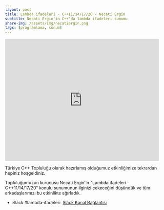 ```yaml
---
layout: post
title: Lambda ifadeleri - C++11/14/17/20 - Necati Ergin
subtitle: Necati Ergin'in C++'da lambda ifadeleri sunumu
share-img: /assets/img/necatiergin.png
tags: [programlama, sunum]
---
```


<iframe width=100% height="400" src="https://www.youtube.com/embed/oFnGp9il-tE" frameborder="0" allow="accelerometer; autoplay; clipboard-write; encrypted-media; gyroscope; picture-in-picture" allowfullscreen></iframe>

Türkiye C++ Topluluğu olarak hazırlamış olduğumuz etkinliğimize tekrardan hepiniz hoşgeldiniz.

Topluluğumuzun kurucusu Necati Ergin'in "Lambda ifadeleri - C++11/14/17/20" konulu sunumunun ilginizi çekeceğini düşündük ve tüm arkadaşlarımızı bu etkinlikte ağırladık.

- Slack #lambda-ifadeleri: [Slack Kanal Bağlantısı](https://trcpp.slack.com/archives/C01EWQTK67P)

